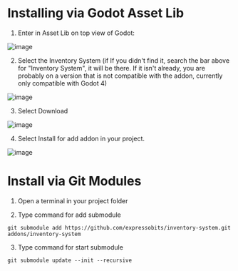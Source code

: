 # Installing via Godot Asset Lib

1.  Enter in Asset Lib on top view of Godot:

![image](https://github.com/expressobits/inventory-system/assets/1673249/a3a446c7-f749-4c38-9ae8-73a1f349c98f)

2. Select the Inventory System (if If you didn't find it, search the bar above for "Inventory System", it will be there. If it isn't already, you are probably on a version that is not compatible with the addon, currently only compatible with Godot 4)

![image](https://github.com/expressobits/inventory-system/assets/1673249/e1c89828-8e62-4e3c-9d41-1b101aa5f5f2)

3. Select Download

![image](https://github.com/expressobits/inventory-system/assets/1673249/304fd739-89ff-4a24-9ee6-fde6eb3f4e73)

4. Select Install for add addon in your project.

![image](https://github.com/expressobits/inventory-system/assets/1673249/d19c0f79-bb92-407f-882c-08521d2655c1)

# Install via Git Modules
1. Open a terminal in your project folder

2. Type command for add submodule

`git submodule add https://github.com/expressobits/inventory-system.git addons/inventory-system`

3. Type command for start submodule

`git submodule update --init --recursive`
